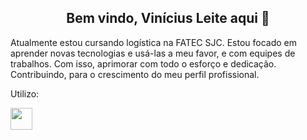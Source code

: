 <span align="center"> 

##  Bem vindo, Vinícius Leite aqui 👋 
</span>
Atualmente estou cursando logística na FATEC SJC.
Estou focado em aprender novas tecnologias e usá-las a meu favor, e com equipes de trabalhos. Com isso, aprimorar com todo o esforço e dedicação. Contribuindo, para o crescimento do meu perfil profissional.

Utilizo:

<div aling="center">
<img src="https://github.com/user-attachments/assets/036cc35a-2aaa-4d2b-9c69-5c20c22294c6" width="35px"/>
<div/>
<!--
**vinileitelog/vinileitelog** is a ✨ _special_ ✨ repository because its `README.md` (this file) appears on your GitHub profile.

